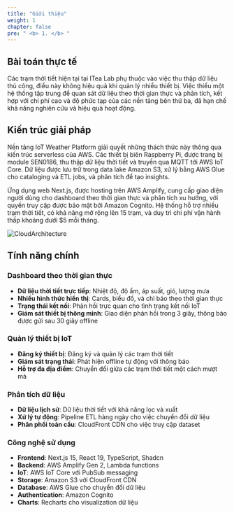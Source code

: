 ```yaml
---
title: "Giới thiệu"
weight: 1
chapter: false
pre: " <b> 1. </b> "
---
```


## Bài toán thực tế

Các trạm thời tiết hiện tại tại ITea Lab phụ thuộc vào việc thu thập dữ liệu thủ công, điều này không hiệu quả khi quản lý nhiều thiết bị. Việc thiếu một hệ thống tập trung để quan sát dữ liệu theo thời gian thực và phân tích, kết hợp với chi phí cao và độ phức tạp của các nền tảng bên thứ ba, đã hạn chế khả năng nghiên cứu và hiệu quả hoạt động.

## Kiến trúc giải pháp

Nền tảng IoT Weather Platform giải quyết những thách thức này thông qua kiến trúc serverless của AWS. Các thiết bị biên Raspberry Pi, được trang bị module SEN0186, thu thập dữ liệu thời tiết và truyền qua MQTT tới AWS IoT Core. Dữ liệu được lưu trữ trong data lake Amazon S3, xử lý bằng AWS Glue cho cataloging và ETL jobs, và phân tích để tạo insights.

Ứng dụng web Next.js, được hosting trên AWS Amplify, cung cấp giao diện người dùng cho dashboard theo thời gian thực và phân tích xu hướng, với quyền truy cập được bảo mật bởi Amazon Cognito. Hệ thống hỗ trợ nhiều trạm thời tiết, có khả năng mở rộng lên 15 trạm, và duy trì chi phí vận hành thấp khoảng dưới $5 mỗi tháng.

![CloudArchitecture](/images/full-architecture.jpg)

## Tính năng chính

### Dashboard theo thời gian thực

- **Dữ liệu thời tiết trực tiếp**: Nhiệt độ, độ ẩm, áp suất, gió, lượng mưa
- **Nhiều hình thức hiển thị**: Cards, biểu đồ, và chỉ báo theo thời gian thực
- **Trạng thái kết nối**: Phản hồi trực quan cho tình trạng kết nối IoT
- **Giám sát thiết bị thông minh**: Giao diện phản hồi trong 3 giây, thông báo được gửi sau 30 giây offline

### Quản lý thiết bị IoT

- **Đăng ký thiết bị**: Đăng ký và quản lý các trạm thời tiết
- **Giám sát trạng thái**: Phát hiện offline tự động với thông báo
- **Hỗ trợ đa địa điểm**: Chuyển đổi giữa các trạm thời tiết một cách mượt mà

### Phân tích dữ liệu

- **Dữ liệu lịch sử**: Dữ liệu thời tiết với khả năng lọc và xuất
- **Xử lý tự động**: Pipeline ETL hàng ngày cho việc chuyển đổi dữ liệu
- **Phân phối toàn cầu**: CloudFront CDN cho việc truy cập dataset

### Công nghệ sử dụng

- **Frontend**: Next.js 15, React 19, TypeScript, Shadcn
- **Backend**: AWS Amplify Gen 2, Lambda functions
- **IoT**: AWS IoT Core với PubSub messaging
- **Storage**: Amazon S3 với CloudFront CDN
- **Database**: AWS Glue cho chuyển đổi dữ liệu
- **Authentication**: Amazon Cognito
- **Charts**: Recharts cho visualization dữ liệu
